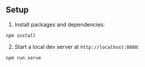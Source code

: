 ## Setup

1. Install packages and dependencies:

```
npm install
```

2. Start a local dev server at `http://localhost:8080`:

```
npm run serve
```
